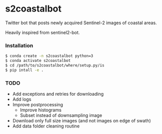 # s2coastalbot

Twitter bot that posts newly acquired Sentinel-2 images of coastal areas.

Heavily inspired from sentinel2-bot.

### Installation

```bash
$ conda create -n s2coastalbot python=3
$ conda activate s2coastalbot
$ cd /path/to/s2coastalbot/where/setup.py/is
$ pip intall -e .
```

### TODO

* Add exceptions and retries for downloading
* Add logs
* Improve postprocessing
    * Improve histograms
    * Subset instead of downsampling image
* Download only full size images (and not images on edge of swath)
* Add data folder cleaning routine
